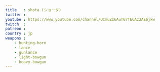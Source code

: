 ```yaml
---
title   : shota (ショータ)
twitter : 
youtube : https://www.youtube.com/channel/UCmuZI6AuTG7TEGAz2AE6jkw
twitch  : 
patreon : 
country : jp
weapons :
    - hunting-horn
    - lance
    - gunlance
    - light-bowgun
    - heavy-bowgun
---
```


